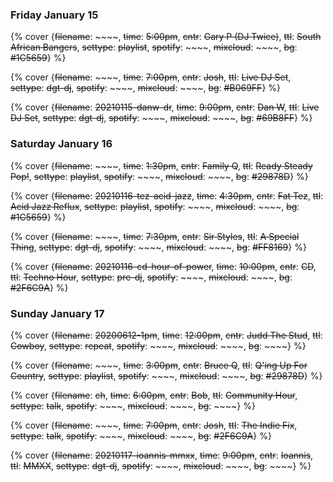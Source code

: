 ### Friday January 15

{% cover {~~filename~~: ~~~~, ~~time~~: ~~5:00pm~~, ~~cntr~~: ~~Gary P (DJ Twice)~~, ~~ttl~~: ~~South African Bangers~~, ~~settype~~: ~~playlist~~, ~~spotify~~: ~~~~, ~~mixcloud~~: ~~~~, ~~bg~~: ~~#1C5659~~} %}

{% cover {~~filename~~: ~~~~, ~~time~~: ~~7:00pm~~, ~~cntr~~: ~~Josh~~, ~~ttl~~: ~~Live DJ Set~~, ~~settype~~: ~~dgt-dj~~, ~~spotify~~: ~~~~, ~~mixcloud~~: ~~~~, ~~bg~~: ~~#B069FF~~} %}

{% cover {~~filename~~: ~~20210115-danw-dr~~, ~~time~~: ~~9:00pm~~, ~~cntr~~: ~~Dan W~~, ~~ttl~~: ~~Live DJ Set~~, ~~settype~~: ~~dgt-dj~~, ~~spotify~~: ~~~~, ~~mixcloud~~: ~~~~, ~~bg~~: ~~#69B8FF~~} %}


### Saturday January 16

{% cover {~~filename~~: ~~~~, ~~time~~: ~~1:30pm~~, ~~cntr~~: ~~Family Q~~, ~~ttl~~: ~~Ready Steady Pop!~~, ~~settype~~: ~~playlist~~, ~~spotify~~: ~~~~, ~~mixcloud~~: ~~~~, ~~bg~~: ~~#29878D~~} %}

{% cover {~~filename~~: ~~20210116-tez-acid-jazz~~, ~~time~~: ~~4:30pm~~, ~~cntr~~: ~~Fat Tez~~, ~~ttl~~: ~~Acid Jazz Reflux~~, ~~settype~~: ~~playlist~~, ~~spotify~~: ~~~~, ~~mixcloud~~: ~~~~, ~~bg~~: ~~#1C5659~~} %}

{% cover {~~filename~~: ~~~~, ~~time~~: ~~7:30pm~~, ~~cntr~~: ~~Sir Styles~~, ~~ttl~~: ~~A Special Thing~~, ~~settype~~: ~~dgt-dj~~, ~~spotify~~: ~~~~, ~~mixcloud~~: ~~~~, ~~bg~~: ~~#FF8169~~} %}

{% cover {~~filename~~: ~~20210116-cd-hour-of-power~~, ~~time~~: ~~10:00pm~~, ~~cntr~~: ~~CD~~, ~~ttl~~: ~~Techno Hour~~, ~~settype~~: ~~pre-dj~~, ~~spotify~~: ~~~~, ~~mixcloud~~: ~~~~, ~~bg~~: ~~#2F6C9A~~} %}


### Sunday January 17

{% cover {~~filename~~: ~~20200612-1pm~~, ~~time~~: ~~12:00pm~~, ~~cntr~~: ~~Judd The Stud~~, ~~ttl~~: ~~Cowboy~~, ~~settype~~: ~~repeat~~, ~~spotify~~: ~~~~, ~~mixcloud~~: ~~~~, ~~bg~~: ~~~~} %}

{% cover {~~filename~~: ~~~~, ~~time~~: ~~3:00pm~~, ~~cntr~~: ~~Bruce Q~~, ~~ttl~~: ~~Q'ing Up For Country~~, ~~settype~~: ~~playlist~~, ~~spotify~~: ~~~~, ~~mixcloud~~: ~~~~, ~~bg~~: ~~#29878D~~} %}

{% cover {~~filename~~: ~~ch~~, ~~time~~: ~~6:00pm~~, ~~cntr~~: ~~Bob~~, ~~ttl~~: ~~Community Hour~~, ~~settype~~: ~~talk~~, ~~spotify~~: ~~~~, ~~mixcloud~~: ~~~~, ~~bg~~: ~~~~} %}

{% cover {~~filename~~: ~~~~, ~~time~~: ~~7:00pm~~, ~~cntr~~: ~~Josh~~, ~~ttl~~: ~~The Indie Fix~~, ~~settype~~: ~~talk~~, ~~spotify~~: ~~~~, ~~mixcloud~~: ~~~~, ~~bg~~: ~~#2F6C9A~~} %}

{% cover {~~filename~~: ~~20210117-ioannis-mmxx~~, ~~time~~: ~~9:00pm~~, ~~cntr~~: ~~Ioannis~~, ~~ttl~~: ~~MMXX~~, ~~settype~~: ~~dgt-dj~~, ~~spotify~~: ~~~~, ~~mixcloud~~: ~~~~, ~~bg~~: ~~~~} %}

